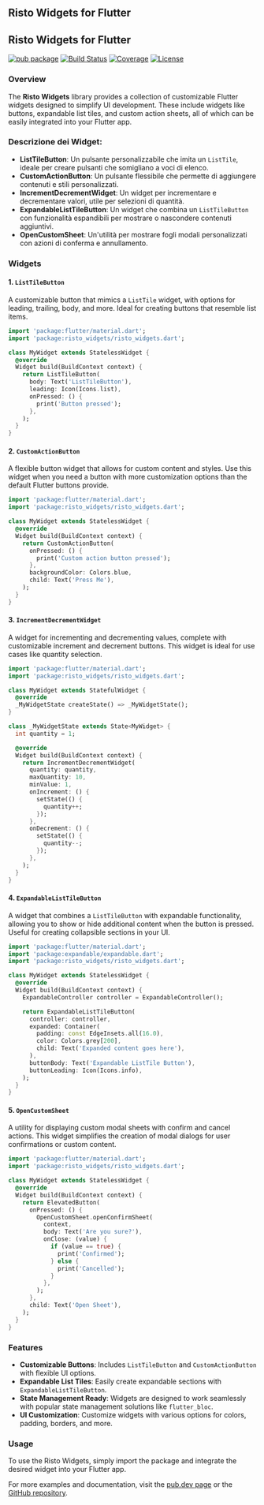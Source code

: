 ## Risto Widgets for Flutter

## Risto Widgets for Flutter

[![pub package](https://img.shields.io/pub/v/risto_widgets.svg)](https://pub.dev/packages/risto_widgets)
[![Build Status](https://img.shields.io/github/actions/workflow/status/frenkydema/risto_widgets/flutter.yml)](https://github.com/frenkydema/risto_widgets/actions/workflows/flutter.yml)
[![Coverage](https://frenkydema.github.io/risto_widgets/coverage/coverage-badge.svg)](https://frenkydema.github.io/risto_widgets/coverage/index.html)
[![License](https://img.shields.io/badge/license-MIT-blue.svg)](https://opensource.org/licenses/MIT)
### Overview

The **Risto Widgets** library provides a collection of customizable Flutter widgets designed to
simplify UI development. These include widgets like buttons, expandable list tiles, and custom
action sheets, all of which can be easily integrated into your Flutter app.

### Descrizione dei Widget:

- **ListTileButton**: Un pulsante personalizzabile che imita un `ListTile`, ideale per creare
  pulsanti che somigliano a voci di elenco.
- **CustomActionButton**: Un pulsante flessibile che permette di aggiungere contenuti e stili
  personalizzati.
- **IncrementDecrementWidget**: Un widget per incrementare e decrementare valori, utile per
  selezioni di quantità.
- **ExpandableListTileButton**: Un widget che combina un `ListTileButton` con funzionalità
  espandibili per mostrare o nascondere contenuti aggiuntivi.
- **OpenCustomSheet**: Un'utilità per mostrare fogli modali personalizzati con azioni di conferma e
  annullamento.

### Widgets

#### 1. `ListTileButton`

A customizable button that mimics a `ListTile` widget, with options for leading, trailing, body, and
more. Ideal for creating buttons that resemble list items.

```dart
import 'package:flutter/material.dart';
import 'package:risto_widgets/risto_widgets.dart';

class MyWidget extends StatelessWidget {
  @override
  Widget build(BuildContext context) {
    return ListTileButton(
      body: Text('ListTileButton'),
      leading: Icon(Icons.list),
      onPressed: () {
        print('Button pressed');
      },
    );
  }
}
```

#### 2. `CustomActionButton`

A flexible button widget that allows for custom content and styles. Use this widget when you need a
button with more customization options than the default Flutter buttons provide.

```dart
import 'package:flutter/material.dart';
import 'package:risto_widgets/risto_widgets.dart';

class MyWidget extends StatelessWidget {
  @override
  Widget build(BuildContext context) {
    return CustomActionButton(
      onPressed: () {
        print('Custom action button pressed');
      },
      backgroundColor: Colors.blue,
      child: Text('Press Me'),
    );
  }
}
```

#### 3. `IncrementDecrementWidget`

A widget for incrementing and decrementing values, complete with customizable increment and
decrement buttons. This widget is ideal for use cases like quantity selection.

```dart
import 'package:flutter/material.dart';
import 'package:risto_widgets/risto_widgets.dart';

class MyWidget extends StatefulWidget {
  @override
  _MyWidgetState createState() => _MyWidgetState();
}

class _MyWidgetState extends State<MyWidget> {
  int quantity = 1;

  @override
  Widget build(BuildContext context) {
    return IncrementDecrementWidget(
      quantity: quantity,
      maxQuantity: 10,
      minValue: 1,
      onIncrement: () {
        setState(() {
          quantity++;
        });
      },
      onDecrement: () {
        setState(() {
          quantity--;
        });
      },
    );
  }
}
```

#### 4. `ExpandableListTileButton`

A widget that combines a `ListTileButton` with expandable functionality, allowing you to show or
hide additional content when the button is pressed. Useful for creating collapsible sections in your
UI.

```dart
import 'package:flutter/material.dart';
import 'package:expandable/expandable.dart';
import 'package:risto_widgets/risto_widgets.dart';

class MyWidget extends StatelessWidget {
  @override
  Widget build(BuildContext context) {
    ExpandableController controller = ExpandableController();

    return ExpandableListTileButton(
      controller: controller,
      expanded: Container(
        padding: const EdgeInsets.all(16.0),
        color: Colors.grey[200],
        child: Text('Expanded content goes here'),
      ),
      buttonBody: Text('Expandable ListTile Button'),
      buttonLeading: Icon(Icons.info),
    );
  }
}
```

#### 5. `OpenCustomSheet`

A utility for displaying custom modal sheets with confirm and cancel actions. This widget simplifies
the creation of modal dialogs for user confirmations or custom content.

```dart
import 'package:flutter/material.dart';
import 'package:risto_widgets/risto_widgets.dart';

class MyWidget extends StatelessWidget {
  @override
  Widget build(BuildContext context) {
    return ElevatedButton(
      onPressed: () {
        OpenCustomSheet.openConfirmSheet(
          context,
          body: Text('Are you sure?'),
          onClose: (value) {
            if (value == true) {
              print('Confirmed');
            } else {
              print('Cancelled');
            }
          },
        );
      },
      child: Text('Open Sheet'),
    );
  }
}
```

### Features

- **Customizable Buttons**: Includes `ListTileButton` and `CustomActionButton` with flexible UI
  options.
- **Expandable List Tiles**: Easily create expandable sections with `ExpandableListTileButton`.
- **State Management Ready**: Widgets are designed to work seamlessly with popular state management
  solutions like `flutter_bloc`.
- **UI Customization**: Customize widgets with various options for colors, padding, borders, and
  more.

### Usage

To use the Risto Widgets, simply import the package and integrate the desired widget into your
Flutter app.

For more examples and documentation, visit
the [pub.dev page](https://pub.dev/packages/risto_widgets) or
the [GitHub repository](https://github.com/frenkydema/risto_widgets).